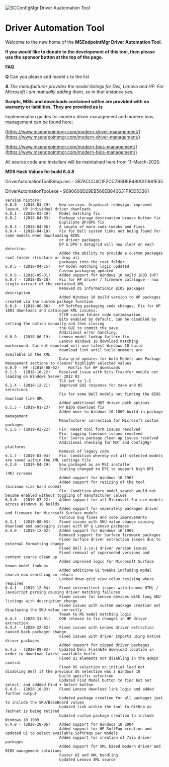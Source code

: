 ![SCConfigMgr Driver Auatomation Tool](https://i1.wp.com/msendpointmgr.com/wp-content/uploads/2020/04/MSEndpoingMgrDat.jpg?resize=1024%2C641&ssl=1)

# Driver Automation Tool

Welcome to the new home of the **MSEndpointMgr Driver Automation Tool**.

**If you would like to donate to the development of this tool, then please use the sponsor button at the top of the page.**

**FAQ**

**Q** Can you please add model x to the list

**A** *The manufacturer provides the model listings for Dell, Lenovo and HP. For Microsoft I am manually adding them, so in that instance yes.*

**Scripts, MSIs and downloads contained within are provided with no warranty or liabilities. They are provided as is**

Implemenation guides for modern driver management and modern bios management can be found here;

[https://www.msendpointmgr.com/modern-driver-management/](https://www.msendpointmgr.com/modern-driver-management/)

[https://www.msendpointmgr.com/modern-bios-management/](https://www.msendpointmgr.com/modern-bios-management/)

All source code and installers will be maintained here from 11-March-2020. 

**MD5 Hash Values for build 6.4.8**

DriverAutomationToolSetup.msi - 3B7ACCC4C1F2CC7B8DEB480C01981E35

DriverAutomationTool.exe - 9690600D29EB566EB840631F1CD53361

    Version history:
	6.0.0 - (2018-03-29)	New verison. Graphical redesign, improved layout, HP individual driver downloads
	6.0.1 - (2018-03-30)	Model matching fix
	6.0.2 - (2018-04-03)	Package storage destination browse button fix
							Duplicate DP/DPG fix
	6.0.3 - (2018-04-06)	A couple of more code tweaks and fixes
	6.0.4 - (2018-04-10)	Fix for Dell system links not being found for some models when downloading BIOS 
							or driver packages.
							DP & DPG's datagrid will now clear on each detection
							Added the ability to provide a custom packages root folder structure or drop all
							packages into the root folder
	6.0.5 - (2018-04-25)	HP model matching logic updated
							Custom packaging updated
	6.0.6 - (2018-05-01)	Added support for Windows 10 build 1803 (HP)
	6.0.7 - (2018-05-28)	Fix for HP driver / firmware catalogue - now single extract of the contained XML
							Removed OS informationin BIOS packages description
							Added Windows 10 build version to HP packages created via the custom package function 
	6.0.8 - (2018-06-06)    HP SoftPaq packaging code changes. Fix for HP 1803 downloads and catalogue XML issuess. 
							SCCM custom folder code optimisation. 
							Bits enabled by default, can be disabled by setting the option manually and then closing 
							the GUI to commit the save. 
							Additional error handling.	
	6.0.9 - (2018-06-19)	Lenovo model lookup failure fix
							Lenovo Windows 10 download matching workaround. Current download will use latest Windows 10 build
							download link until build numbers are available in the XML
							Data grid updates for both Models and Package Management sections to clearer highlight selected values 
	6.0.9 - HF -(2018-08-02)	Hotfix for HP downloads
	6.1.3 - (2018-10-22)	Resolved issue with Bits-Trasnfer module not loading on Windows Server 2012 R2
							TLS set to 1.2
	6.1.4 - (2018-12-21)	Improved GUI response for make and OS selections
							Fix for some Dell models not finding the BIOS download link URL
							Added additional MDT driver path options
	6.1.5 - (2019-01-23)	HP BIOS download fix
							Added move to Windows 10 1809 build in package management	
							Manufacturer correction for Microsoft custom packages
	6.1.6 - (2019-02-22)	Fix: Reset tool form issues resolved
							Fix: Logging timezone issues resolved
							Fix: Source package clean up issues resolved
							Additional checking for MDT and ConfigMgr platforms
							Removal of legacy code
	6.1.7 - (2019-03-04)	Fix: Condition whereby not all selected models are saved within the XML settings file	
	6.2.0 - (2019-04-29)	Now packaged as an MSI installer
							Scaling changed to DPI to support high DPI (4K) screens
							Added support for Windows 10 1903
							Added support for resizing of the tool (minimum size hard coded)
							Fix: Condition where model search would not become enabled without toggling of manufacturer values
	6.3.0 - (2019-07-22)	Added support for all Microsoft Surface models across Windows 10 builds
							Added support for seperately packaged driver and firmware for Microsoft Surface models
							Various bug fixes and code improvements
	6.3.1 - (2019-08-03)	Fixed issues with SKU value change causing download and packaging issues with HP & Lenovo packages
	6.4.0 - (2019-12-02)	Added support for Windows 10 1909
							Removed support for Surface firmware packages
							Fixed Surface driver extraction issues due to external formatting change
							Fixed Dell 2-in-1 driver version issues
							Fixed removal of superseded versions and content source clean up
							Added improved logic for Microsoft Surface known model lookups
							Added additiona UI tweaks including model search now searching on return
							Locked down grid view colum resizing where required
	6.4.1 - (2019-12-04)	Fixed intermittent issues with Lenovo HTML / JavaScript parsing causing driver matching failures
							Fixed issues for Lenovo devices with long SKU listings with description change
							Fixed issues with custom package creation not displaying the SKU value correctly
							Tweak to MS model matching logic
	6.4.3 - (2020-31-01)	OOB release to fix changes in HP driver extraction
	6.4.4 - (2020-22-02)	Fixed issues with Lenovo driver extraction caused back packager change
							Fixed issues with driver imports using native driver packages
							Added support for zipped driver packages
	6.4.5 - (2020-09-03)	Updated Dell Flash64w download location in order to download latest available build
							Fixed UI elements not disabling in the admin control
							Fixed OS selection on initial load not disabling Dell if the previous OS selection was a Windows 10 
							build specific selection
							Updated Find Model button to find but not select, and addded Find + Select button
	6.4.6 - (2020-18-03)	Fixed Lenovo download link logic and added further output
							Updated package creation for all packages just to include the SKU/BaseBoard values
							Updated link within the tool to GitHub as Technet is being retired
							Updated custom package creation to include Windows 10 1909	
	6.4.8 - (2020-28-06)	Added support for Windwos 10 2004
							Added support for HP SoftPaq creation and updated UI to select available SoftPaqs per models	
							Added support for creation of 7zip driver packages
							Added support for XML based modern driver and BIOS management solutions
							Faster UI and XML handling
							Updated Lenovo XML source
							


